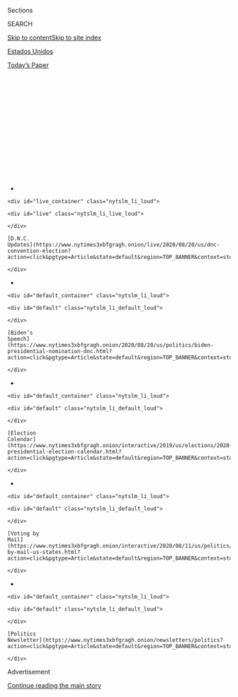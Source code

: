 <div id="app">

<div>

<div>

<div>

<div class="NYTAppHideMasthead css-1q2w90k e1suatyy0">

<div class="section css-ui9rw0 e1suatyy2">

<div class="css-eph4ug er09x8g0">

<div class="css-6n7j50">

</div>

<span class="css-1dv1kvn">Sections</span>

<div class="css-10488qs">

<span class="css-1dv1kvn">SEARCH</span>

</div>

[Skip to content](#site-content)[Skip to site index](#site-index)

</div>

<div id="masthead-section-label" class="css-1wr3we4 eaxe0e00">

[Estados
Unidos](https://www.nytimes3xbfgragh.onion/es/section/estados-unidos)

</div>

<div class="css-10698na e1huz5gh0">

</div>

</div>

<div id="masthead-bar-one" class="section hasLinks css-15hmgas e1csuq9d3">

<div class="css-uqyvli e1csuq9d0">

</div>

<div class="css-1uqjmks e1csuq9d1">

</div>

<div class="css-9e9ivx">

[](https://myaccount.nytimes3xbfgragh.onion/auth/login?response_type=cookie&client_id=vi)

</div>

<div class="css-1bvtpon e1csuq9d2">

[Today’s
Paper](https://www.nytimes3xbfgragh.onion/section/todayspaper)

</div>

</div>

</div>

</div>

<div data-aria-hidden="false">

<div id="site-content" data-role="main">

<div>

<div class="css-1aor85t" style="opacity:0.000000001;z-index:-1;visibility:hidden">

<div class="css-1hqnpie">

<div class="css-epjblv">

<span class="css-17xtcya">[Estados
Unidos](/es/section/estados-unidos)</span><span class="css-x15j1o">|</span><span class="css-fwqvlz">¿Quién
es Kamala Harris, la selección para vicepresidenta de Joe
Biden?</span>

</div>

<div class="css-k008qs">

<div class="css-1iwv8en">

<span class="css-18z7m18"></span>

<div>

</div>

</div>

<span class="css-1n6z4y">https://nyti.ms/3iEMdM9</span>

<div class="css-1705lsu">

<div class="css-4xjgmj">

<div class="css-4skfbu" data-role="toolbar" data-aria-label="Social Media Share buttons, Save button, and Comments Panel with current comment count" data-testid="share-tools">

  - 
  - 
  - 
  - 
    
    <div class="css-6n7j50">
    
    </div>

  - 

</div>

</div>

</div>

</div>

</div>

</div>

<div class="css-13pd83m">

<div id="NYT_TOP_BANNER_REGION">

<div>

<div id="styln-elections-notifications-menu" class="section css-l08pwh interactive-content interactive-size-medium">

<div class="css-17ih8de interactive-body">

<div class="nytslm_innerContainer" data-aria-live="polite">

<div class="nytslm_title">

</div>

  - 
    
    <div id="live_container" class="nytslm_li_loud">
    
    <div id="live" class="nytslm_li_live_loud">
    
    </div>
    
    [D.N.C.
    Updates](https://www.nytimes3xbfgragh.onion/live/2020/08/20/us/dnc-convention-election?action=click&pgtype=Article&state=default&region=TOP_BANNER&context=storylines_menu)
    
    </div>

  - 
    
    <div id="default_container" class="nytslm_li_loud">
    
    <div id="default" class="nytslm_li_default_loud">
    
    </div>
    
    [Biden’s
    Speech](https://www.nytimes3xbfgragh.onion/2020/08/20/us/politics/biden-presidential-nomination-dnc.html?action=click&pgtype=Article&state=default&region=TOP_BANNER&context=storylines_menu)
    
    </div>

  - 
    
    <div id="default_container" class="nytslm_li_loud">
    
    <div id="default" class="nytslm_li_default_loud">
    
    </div>
    
    [Election
    Calendar](https://www.nytimes3xbfgragh.onion/interactive/2019/us/elections/2020-presidential-election-calendar.html?action=click&pgtype=Article&state=default&region=TOP_BANNER&context=storylines_menu)
    
    </div>

  - 
    
    <div id="default_container" class="nytslm_li_loud">
    
    <div id="default" class="nytslm_li_default_loud">
    
    </div>
    
    [Voting by
    Mail](https://www.nytimes3xbfgragh.onion/interactive/2020/08/11/us/politics/vote-by-mail-us-states.html?action=click&pgtype=Article&state=default&region=TOP_BANNER&context=storylines_menu)
    
    </div>

  - 
    
    <div id="default_container" class="nytslm_li_loud">
    
    <div id="default" class="nytslm_li_default_loud">
    
    </div>
    
    [Politics
    Newsletter](https://www.nytimes3xbfgragh.onion/newsletters/politics?action=click&pgtype=Article&state=default&region=TOP_BANNER&context=storylines_menu)
    
    </div>

</div>

</div>

</div>

</div>

</div>

</div>

<div id="top-wrapper" class="css-1sy8kpn">

<div id="top-slug" class="css-l9onyx">

Advertisement

</div>

[Continue reading the main
story](#after-top)

<div class="ad top-wrapper" style="text-align:center;height:100%;display:block;min-height:250px">

<div id="top" class="place-ad" data-position="top" data-size-key="top">

</div>

</div>

<div id="after-top">

</div>

</div>

<div>

<div id="sponsor-wrapper" class="css-1hyfx7x">

<div id="sponsor-slug" class="css-19vbshk">

Supported by

</div>

[Continue reading the main
story](#after-sponsor)

<div id="sponsor" class="ad sponsor-wrapper" style="text-align:center;height:100%;display:block">

</div>

<div id="after-sponsor">

</div>

</div>

<div class="css-186x18t">

Estados
Unidos

</div>

<div class="css-1vkm6nb ehdk2mb0">

# ¿Quién es Kamala Harris, la selección para vicepresidenta de Joe Biden?

</div>

Un recorrido por los momentos clave de la carrera de la senadora de
California, la primera mujer negra y la primera persona de ascendencia
asiática en unirse a la fórmula electoral para la presidencia de uno de
los dos partidos principales de Estados Unidos.

<div class="css-79elbk" data-testid="photoviewer-wrapper">

<div class="css-z3e15g" data-testid="photoviewer-wrapper-hidden">

</div>

<div class="css-1a48zt4 ehw59r15" data-testid="photoviewer-children">

![<span class="css-16f3y1r e13ogyst0" data-aria-hidden="true">La
senadora Kamala Harris (demócrata de California) habla con reporteros
después de hacer campaña en la Universidad Estatal de Iowa en Ames,
Iowa, el 6 de octubre de
2019.</span><span class="css-cnj6d5 e1z0qqy90" itemprop="copyrightHolder"><span class="css-1ly73wi e1tej78p0">Credit...</span><span><span>Daniel
Acker para The New York
Times</span></span></span>](https://static01.graylady3jvrrxbe.onion/images/2020/08/11/us/politics/12vp-bio-ES-1/merlin_162299175_363affe4-8956-48e2-b425-5f6b4d5dd064-articleLarge.jpg?quality=75&auto=webp&disable=upscale)

</div>

</div>

<div class="css-18e8msd">

<div class="css-pdw9fk epjyd6m0">

<div class="css-1txwxcy ey68jwv0" data-aria-hidden="true">

[![Maggie
Astor](https://static01.graylady3jvrrxbe.onion/images/2018/07/18/multimedia/author-maggie-astor/author-maggie-astor-thumbLarge.png
"Maggie Astor")](https://www.nytimes3xbfgragh.onion/by/maggie-astor)[![Sydney
Ember](https://static01.graylady3jvrrxbe.onion/images/2018/06/12/multimedia/author-sydney-ember/author-sydney-ember-thumbLarge.png
"Sydney Ember")](https://www.nytimes3xbfgragh.onion/by/sydney-ember)

</div>

<div class="css-1baulvz">

Por [<span class="css-1baulvz" itemprop="name">Maggie
Astor</span>](https://www.nytimes3xbfgragh.onion/by/maggie-astor) y
[<span class="css-1baulvz last-byline" itemprop="name">Sydney
Ember</span>](https://www.nytimes3xbfgragh.onion/by/sydney-ember)

</div>

</div>

  - 
    
    <div class="css-ld3wwf e16638kd2">
    
    12 de agosto de
    2020
    
    </div>

  - 
    
    <div class="css-4xjgmj">
    
    <div class="css-d8bdto" data-role="toolbar" data-aria-label="Social Media Share buttons, Save button, and Comments Panel with current comment count" data-testid="share-tools">
    
      - 
      - 
      - 
      - 
        
        <div class="css-6n7j50">
        
        </div>
    
      - 
    
    </div>
    
    </div>

</div>

<div class="css-mdjrty">

[Read in
English](https://www.nytimes3xbfgragh.onion/2020/08/11/us/politics/kamala-bio.html "Read in English")

</div>

</div>

<div class="section meteredContent css-1r7ky0e" name="articleBody" itemprop="articleBody">

<div class="css-1fanzo5 StoryBodyCompanionColumn">

<div class="css-53u6y8">

[Regístrate para recibir nuestro
boletín](https://www.nytimes3xbfgragh.onion/newsletters/el-times) con
lo mejor de The New York Times.

-----

La senadora Kamala Harris de California, a quien [Joe
Biden](https://www.nytimes3xbfgragh.onion/es/interactive/2020/espanol/estados-unidos/joe-biden-elecciones.html)
eligió el martes como su compañera de fórmula, será la primera mujer
negra y la primera persona de ascendencia india en ser nominada para un
cargo nacional en uno de los dos partidos principales de Estados Unidos.
Harris, una pragmática moderada y exrival de Biden en la carrera
presidencial, fue una fiscala que rompió barreras antes de ser elegida
para el Senado en 2016.

Harris, de 55 años, nació en Oakland, California. Fue fiscala general de
California y fiscala de distrito en San Francisco.

</div>

</div>

<div>

</div>

<div class="css-1fanzo5 StoryBodyCompanionColumn">

<div class="css-53u6y8">

Cuando anunció [su propia candidatura a la
presidencia](https://www.nytimes3xbfgragh.onion/2019/01/21/us/politics/kamala-harris-2020-president.html)
—en el cumpleaños de Martin Luther King de 2019—, se presentó como una
candidata que hacía historia, y le rindió homenaje a Shirley Chisholm,
la congresista de Nueva York que se convirtió [en la primera mujer en
buscar la nominación para presidente del Partido
Demócrata](https://www.nytimes3xbfgragh.onion/2005/01/03/obituaries/shirley-chisholm-unbossedpioneer-in-congress-is-dead-at-80.html).

</div>

</div>

<div class="css-1fanzo5 StoryBodyCompanionColumn">

<div class="css-53u6y8">

## Antecedentes en la fiscalía

El historial de Harris en la fiscalía —fue la fiscala de distrito en San
Francisco de 2004 a 2011 y la fiscala general de California de 2011 a
2017— fue un tema importante de su campaña presidencial y es casi seguro
que será discutido en las elecciones generales, en especial debido a la
indignación nacional [por el abuso
policiaco](https://www.nytimes3xbfgragh.onion/es/2020/06/13/espanol/mundo/protestas-violencia-policial.html)
y el racismo sistémico que se ha desatado desde el asesinato de [George
Floyd](https://www.nytimes3xbfgragh.onion/es/2020/06/09/espanol/mundo/George-Floyd-quien-es.html).

Harris se ha descrito como una “fiscala progresista” y ha argumentado
que es posible tener mano dura contra el crimen y, al mismo tiempo,
confrontar las profundas desigualdades del sistema de justicia penal.
Harris[ha
mencionado](https://www.nytimes3xbfgragh.onion/2020/06/10/us/politics/kamala-harris-racism-police.html)que
se volvió fiscala porque creía que la mejor manera de cambiar el sistema
era desde adentro. Ese mensaje se volvió parte clave de su campaña como
candidata presidencial: los votantes podían confiar en ella para
reformar el sistema judicial porque lo conocía “[desde
adentro](https://www.nytimes3xbfgragh.onion/2019/09/09/us/politics/kamala-harris-criminal-justice.html)”.

Sin embargo, hay aspectos [de su
historial](https://www.nytimes3xbfgragh.onion/2019/02/11/us/kamala-harris-progressive-prosecutor.html)
que han despertado críticas, en especial de la izquierda.

Como fiscala general, [casi nunca
procesó](https://www.nytimes3xbfgragh.onion/2020/08/09/us/politics/kamala-harris-policing.html)
a oficiales de la policía que hubieran asesinado a civiles, aunque para
cuando dejó ese cargo había abierto algunas investigaciones sobre los
departamentos de la policía. También recibió críticas por haberse negado
a permitir pruebas avanzadas de ADN que pudieron exonerar a Kevin
Cooper, [un hombre negro sentenciado a
muerte](https://www.nytimes3xbfgragh.onion/interactive/2018/05/17/opinion/sunday/kevin-cooper-california-death-row.html),
y por haber defendido algunas condenas en contra de acusaciones de
conducta inapropiada de la
fiscalía.

<div id="NYT_MAIN_CONTENT_1_REGION" class="css-9tf9ac">

<div>

<div id="styln-nfldraft-updates-block" class="section interactive-content interactive-size-medium css-1ftcdic">

<div class="css-17ih8de interactive-body">

<div id="styln-briefing-block">

<div class="briefing-block-header-section">

# [Latest Updates: 2020 Election](https://www.nytimes3xbfgragh.onion/live/2020/08/19/us/dnc-convention-election?action=click&pgtype=Article&state=default&region=MAIN_CONTENT_1&context=storylines_live_updates)

</div>

<div class="briefing-block-lb-items">

<div class="briefing-block-update-time">

[7h
ago](https://www.nytimes3xbfgragh.onion/live/2020/08/19/us/dnc-convention-election?action=click&pgtype=Article&state=default&region=MAIN_CONTENT_1&context=storylines_live_updates#night-3-featured-more-policy-a-focus-on-women-and-a-full-throated-rejection-of-trump-by-his-predecessor)

</div>

<div>

[Night 3 featured more policy, a focus on women and a full-throated
rejection of Trump by his
predecessor.](https://www.nytimes3xbfgragh.onion/live/2020/08/19/us/dnc-convention-election?action=click&pgtype=Article&state=default&region=MAIN_CONTENT_1&context=storylines_live_updates#night-3-featured-more-policy-a-focus-on-women-and-a-full-throated-rejection-of-trump-by-his-predecessor)

</div>

<div class="briefing-block-update-time">

[9h
ago](https://www.nytimes3xbfgragh.onion/live/2020/08/19/us/dnc-convention-election?action=click&pgtype=Article&state=default&region=MAIN_CONTENT_1&context=storylines_live_updates#trump-live-tweeted-obamas-speech-tonight-hell-appear-on-fox-news-right-before-bidens-tomorrow)

</div>

<div>

[Trump live-tweeted Obama’s speech tonight. He’ll appear on Fox News
right before Biden’s
tomorrow.](https://www.nytimes3xbfgragh.onion/live/2020/08/19/us/dnc-convention-election?action=click&pgtype=Article&state=default&region=MAIN_CONTENT_1&context=storylines_live_updates#trump-live-tweeted-obamas-speech-tonight-hell-appear-on-fox-news-right-before-bidens-tomorrow)

</div>

<div class="briefing-block-update-time">

[9h
ago](https://www.nytimes3xbfgragh.onion/live/2020/08/19/us/dnc-convention-election?action=click&pgtype=Article&state=default&region=MAIN_CONTENT_1&context=storylines_live_updates#advocates-for-domestic-violence-survivors-praised-biden-in-a-video)

</div>

<div>

[Advocates for domestic violence survivors praised Biden in a
video.](https://www.nytimes3xbfgragh.onion/live/2020/08/19/us/dnc-convention-election?action=click&pgtype=Article&state=default&region=MAIN_CONTENT_1&context=storylines_live_updates#advocates-for-domestic-violence-survivors-praised-biden-in-a-video)

</div>

</div>

<div class="briefing-block-footer">

<div class="briefing-block-footer-meta">

[See more
updates](https://www.nytimes3xbfgragh.onion/live/2020/08/19/us/dnc-convention-election?action=click&pgtype=Article&state=default&region=MAIN_CONTENT_1&context=storylines_live_updates)

</div>

</div>

</div>

</div>

</div>

</div>

</div>

Harris, una opositora de la pena de muerte, se negó a buscarla cuando un
policía fue asesinado en San Francisco en 2004, un episodio que generó
protestas en ese momento, pero que ella ha mencionado como ejemplo de su
compromiso con un sistema judicial más justo. Sin embargo, diez años más
tarde, cuando un juez declaró inconstitucional la pena de muerte en
California, Harris apeló la decisión, bajo el argumento de que estaba
obligada a hacerlo en su papel de fiscala general del estado.

El plan de justicia penal [que
divulgó](https://www.nytimes3xbfgragh.onion/2019/09/09/us/politics/kamala-harris-criminal-justice.html)
durante su campaña presidencial contenía varias políticas progresistas a
las que se había opuesto en otros momentos de su carrera.

</div>

</div>

<div class="css-1fanzo5 StoryBodyCompanionColumn">

<div class="css-53u6y8">

## Carrera en el Senado

Tras ser elegida al Senado en 2016, Harris se convirtió en la primera
mujer negra en estar en la cámara en más de una década. En su periodo
relativamente breve como senadora júnior de California, se volvió famosa
por sus interrogatorios intensos a funcionarios y nominados del gobierno
del presidente Donald Trump, entre ellos Brett Kavanaugh, durante la
audiencia de confirmación para la Corte Suprema, y el ex fiscal general
Jeff Sessions, durante una [audiencia del Comité de Inteligencia del
Senado](https://www.nytimes3xbfgragh.onion/2017/06/13/us/politics/kamala-harris-interrupted-jeff-sessions.html).

En años recientes, buscó aliarse más con la fracción de izquierda del
Partido Demócrata. En un inicio respaldó el proyecto de ley “Medicare
para todos” del senador Bernie Sanders, antes de cambiar su postura
durante la campaña presidencial. También ha respaldado propuestas para
[aumentar el salario mínimo a nivel
federal](https://www.harris.senate.gov/news/press-releases/senator-harris-joins-colleagues-in-support-of-15-minimum-wage-bill)a
15 dólares por hora y para corregir [el sistema de
fianzas](https://www.nytimes3xbfgragh.onion/2017/07/20/opinion/kamala-harris-and-rand-paul-lets-reform-bail.html)
del país.

Harris ha defendido con vehemencia la legislación de justicia racial en
respuesta [al asesinato de
Floyd](https://www.nytimes3xbfgragh.onion/2017/07/20/opinion/kamala-harris-and-rand-paul-lets-reform-bail.html)
y ha respaldado propuestas para que se reforme la vigilancia y el
linchamiento sea un crimen federal.

Harris presta servicio en varios comités de alto perfil en el Senado,
entre ellos el Comité de Inteligencia y el Comité Judicial.

</div>

</div>

![<span class="css-16f3y1r e13ogyst0">Kamala Harris is the first Black
woman and the first person of Indian descent to be nominated for
national office by a major
party.</span><span class="css-cch8ym"><span class="css-1dv1kvn">Credit</span><span class="css-cnj6d5 e1z0qqy90" itemprop="copyrightHolder"><span class="css-1ly73wi e1tej78p0">Credit...</span><span>Erin
Schaff/The New York
Times</span></span></span>](https://static01.graylady3jvrrxbe.onion/images/2020/08/12/us/politics/xxvid-vp-pick-sub/xxvid-vp-pick-sub-videoSixteenByNine3000.jpg)

<div class="css-1fanzo5 StoryBodyCompanionColumn">

<div class="css-53u6y8">

## Campaña presidencial

El año pasado, Harris [se retiró de la carrera
presidencial](https://www.nytimes3xbfgragh.onion/2019/12/03/us/politics/kamala-harris-campaign-drops-out.html)
después de quedarse sin fondos. Su candidatura se disparó en las
encuestas después de un sólido primer debate, pero luego cayó y nunca
volvió a ganar fuerza.

No obstante, en enero de 2019, cuando entró a la carrera, se le
consideró una de las favoritas, y tuvo un impacto al principio de la
trayectoria de la campaña.

</div>

</div>

<div class="css-1fanzo5 StoryBodyCompanionColumn">

<div class="css-53u6y8">

Parte de su influencia fue ideológica: por ejemplo, [fue la primera
candidata](https://www.nytimes3xbfgragh.onion/2019/05/28/us/politics/kamala-harris-abortion.html)
en sugerir que se exigiera una preautorización a nivel federal para las
restricciones estatales al aborto, una postura que luego apoyaron [la
mayoría de los
candidatos](https://www.nytimes3xbfgragh.onion/2019/11/25/us/politics/abortion-laws-2020-democrats.html)
demócratas.

En junio del año pasado, [protagonizó un momento
electrizante](https://www.nytimes3xbfgragh.onion/2019/06/27/us/politics/kamala-harris-joe-biden-busing.html)
en el primer debate, cuando desafió enérgicamente a Biden por sus
antecedentes en el tema racial. Ese intercambio también comenzó de forma
notable. Los moderadores no le habían dado la palabra, pero Harris se
reivindicó al decir: “Como la única persona negra en este escenario, me
gustaría tratar el tema de la raza”.

Dicha interacción fue un ejemplo de una de las virtudes que la campaña
de Harris se esforzó por aprovechar a su favor, del mismo modo que
intentaron destacar su estilo intenso de interrogatorio durante las
audiencias del Senado. Su equipo argumentaba que podía dominar cualquier
escenario de debate, incluido uno en el que se enfrentara al presidente
Trump y que no se sentiría intimidada por el estilo intimidatorio que
Trump utiliza en la política.

Sin embargo, parecía no contar con una base ideológica política y [en
ocasiones
batalló](https://www.nytimes3xbfgragh.onion/2019/07/27/us/politics/kamala-harris-2020-election.html)
para presentar una plataforma coherente, sobre todo en temas de salud.
En un ejemplo muy difundido,
[titubeó](https://www.nytimes3xbfgragh.onion/2019/06/28/upshot/kamala-harris-medicare-for-all-debate.html)
sobre si “Medicare para todos” significaría eliminar los seguros
privados.

## Relación con Biden

A muchos observadores políticos les pudo parecer que la relación entre
Harris y Biden era tensa. Después de todo, en el primer debate, Harris
desató tal vez el ataque más enérgico —y memorable— en contra de un
rival en toda la campaña primaria. Sucedió cuando Harris desafió a Biden
por haberse opuesto con anterioridad a que se usara el transporte
escolar como un medio de integración de las escuelas públicas.

Harris dijo que fue
“[hiriente](https://www.nytimes3xbfgragh.onion/2019/06/19/us/politics/biden-segregationists.html)”
escuchar a Biden hablar de forma positiva acerca de su [trabajo con
senadores
segregacionistas](https://www.nytimes3xbfgragh.onion/2019/06/19/us/politics/biden-segregationists.html),
porque “hubo una niñita de California que fue parte de la segunda
generación de escuelas públicas integradas y que se iba en autobús a la
escuela todos los días: esa niñita era yo”.

Entre algunos de los asesores de Biden, su ataque en el escenario del
debate generó un resentimiento permanente, incluso hasta hace unas
semanas. En una recaudación de fondos de marzo, Jill Biden, la ex
segunda dama, dijo que los comentarios de Harris en el escenario del
debate fueron un “golpe en el estómago”.

</div>

</div>

<div class="css-1fanzo5 StoryBodyCompanionColumn">

<div class="css-53u6y8">

Sin embargo, tal vez para evitar cualquier duda sobre su compatibilidad,
el martes, la campaña de Biden de inmediato divulgó un documento sobre
Harris que incluía una sección sobre la “sociedad” entre ambos
políticos, al hacer notar que ella había servido como fiscala general
de California cuando un hijo de Biden, Beau, fue fiscal general de
Delaware.

“Los dos se hicieron amigos mientras luchaban para enfrentarse a la
industria bancaria”, decía un punto. “Gracias a su amistad con Beau,
conoció a Joe Biden”.

**\[Escucha en inglés el episodio de The Daily sobre la histórica
decisión\]**

</div>

</div>

<div class="audioFigureHeading">

<div class="css-1et479a">

![](https://static01.graylady3jvrrxbe.onion/images/2017/01/29/podcasts/the-daily-album-art/the-daily-album-art-articleInline-v2.jpg?quality=75&auto=webp&disable=upscale)

</div>

### Listen to ‘The Daily’: A Historic VP Decision

<span class="css-59o34k">Joe Biden’s vice-presidential search has ended:
Kamala Harris will be his running mate. How did he settle on the
California senator?</span>

</div>

<div class="css-qe9gm7">

<div>

<div class="css-1g7y0i5 e1drnplw0">

<div class="css-1ceswkc e1drnplw1">

</div>

<div class="css-f2fzwx e1drnplw2">

<div data-aria-labelledby="modal-title" data-role="region">

<div id="modal-title" class="css-mln36k">

transcript

</div>

<div class="css-pbq7ev">

</div>

<span>Back to The
Daily</span>

<div class="css-f6lhej">

<div class="css-1ialerq">

<div class="css-1701swk">

bars

</div>

<div>

<div class="css-1t7yl1y">

0:00/30:11

</div>

<div class="css-og85jy">

\-30:11

</div>

</div>

</div>

</div>

<div class="css-15fbio0">

<div class="css-1p4nyns">

transcript

## Listen to ‘The Daily’: A Historic VP Decision

### Hosted by Michael Barbaro, produced by Rachel Quester, Jessica Cheung, and Robert Jimison, and edited by Lisa Tobin and M.J. Davis Lin

#### Joe Biden’s vice-presidential search has ended: Kamala Harris will be his running mate. How did he settle on the California senator?

</div>

  - michael barbaro  
    From The New York Times, I’m Michael Barbaro. This is “The Daily.”
    
    Today: Joe Biden picks Senator Kamala Harris of California as his
    running mate, making her the first Black woman and the first
    Asian-American woman to run for vice president on a major party
    ticket. Alex Burns on the historic decision.
    
    It’s Wednesday, August 12.
    
    Alex, did you get the text message from the Biden campaign?

  - alex burns  
    You know, I had the text messages forwarded to me by several other
    people before I got it myself. But I suppose I was notified by text
    message, just not directly from the Biden campaign.

  - michael barbaro  
    Just not the Biden text message? I actually am pretty disappointed.
    Because I signed up for the text message from the Biden campaign,
    and I didn’t get a text message. So I suppose this answers the
    inevitable question, how do you make an enormous announcement during
    a pandemic? Which is you do it via text message. You just don’t send
    it to Alex Burns or Michael Barbaro.

  - alex burns  
    \[LAUGHS\]

  - michael barbaro  
    OK. So onto the decision itself. It is 7:00 p.m. on Tuesday evening.
    Joe Biden announced his choice about three hours ago, that it was
    going to be Kamala Harris. And Alex, the last time that we spoke
    with you, we talked about three overlapping realities that you said
    were influencing Biden’s choice of a running mate — the nationwide
    protests over race and policing, the pandemic and the economic
    collapse. And then there was Biden’s age, the fact that he would be
    the oldest president to assume the office. So how does Biden get
    from those realities to Kamala Harris?

  - alex burns  
    So I think in some ways they are three distinct forces. And in some
    ways, they really are different strands of the same big current.
    Which is that Biden was looking from the start for a running mate
    who he saw and who he believed the country would see as a really
    serious person for really serious times. Now that could mean a whole
    bunch of different things. But one of the reasons why I think you
    end up seeing Kamala Harris emerge as the vice president is that she
    straddles all the different forces of this moment in a way that
    nobody else on the short list did or, at least demonstrated that
    they did.
    
    She was a senator who marched in racial justice protests this spring
    and who led a charge in the Senate to make lynching a federal crime.
    She is a familiar face to Democratic voters, not only from her
    presidential campaign, but from her interrogations of Trump
    officials in the Judiciary Committee at a time when Democrats are
    really struggling to hold the administration to account over its
    handling of the coronavirus pandemic. And she’s somebody of, clearly
    in Joe Biden’s eyes, sufficient and diverse enough political
    experience and stature that she will look to voters like somebody
    who is ready to be president.

  - michael barbaro  
    Mhm. Well let’s drill into these three realities, each individually,
    just a little bit further. And I want to start with the nationwide
    protests, the questions around race. How did that influence the
    choice? You mentioned Kamala Harris marching in some of these
    protests and the work she has done in the Senate.

  - alex burns  
    Right. You had, at the outset of the season of protest, a number of
    figures on Biden’s vice presidential list really speak up about
    matters of racial justice and policing. You had Val Demings, the
    congresswoman from Florida, a former police chief, become an
    outspoken champion of police reform. But you also saw people come
    under the microscope in less flattering ways, including Val Demings.
    That there was a sense from the start among Democrats that anybody
    on the short list who has touched the criminal justice system in
    their career is going to really need to have their record picked
    over. And that happened with Val Demings. She was the police chief
    in Orlando. And there are some questions about how appropriately she
    handled matters of police misconduct on her watch.

  - michael barbaro  
    Well, what about Harris’s history as attorney general in California?
    Because that was a significant focus during her own primary run for
    president. And my sense is that a lot of progressive voters, a lot
    of Black voters — especially in California — are skeptical of her
    record and question whether or not she’s the right figure in this
    moment. I recall that she once described herself as the state’s top
    cop.

  - alex burns  
    I think that’s one of the questions that we are going to see play
    out in this campaign going forward — is whether she can address the
    criticism of her record as a prosecutor more convincingly in a
    general election than she did during the primary. And the question
    is, has she done enough in the last few months, in the wake of
    George Floyd, in the midst of these demonstrations, to show that she
    is serious about criminal justice reform as a matter of governing
    now, that people who looked askance at her record during the
    Democratic primaries say, you know what? This is good enough or even
    better than good enough.

  - michael barbaro  
    And in thinking about race and this moment, how should we be
    thinking about fact that Harris is herself a Black woman?

  - alex burns  
    Well that’s of course of enormous importance in this moment. That I
    think starting in the late spring, the sense among people close to
    Biden was that it would be tough in this moment to really meet the
    political mood of the country if the Democrats put forward an all
    white ticket. That Joe Biden, as a 77-year-old white guy, needed a
    running mate who could speak to the country’s multiracial future in
    a way that he with his identity could not.
    
    And so, between her identity as a Black woman and as an
    Indian-American woman, Senator Harris, I think, clearly has an
    opportunity to speak to the country in a different way than a white
    running mate with her criminal justice record might have had. That
    there are people who may be willing to accept her embrace, her
    evolution on certain matters of police misconduct, police reform,
    criminal justice, because she can speak to those issues from the
    perspective of her own identity in a way that a white candidate
    could not.

  - michael barbaro  
    OK. So next in these overlapping realities that guided Biden’s
    choice, we have the pandemic, both as a public health crisis and an
    economic crisis. So how did that further narrow the field, influence
    the choice?

  - alex burns  
    So this is a trickier one. Because the candidates for vice president
    who were most directly in contact with the pandemic, most directly
    involved in responding to the pandemic, were governors and mayors.
    But the pandemic has made it really hard for a lot of people to
    imagine choosing a running mate who would be campaigning for vice
    president at the same time as they were managing a crisis on the
    ground, where it would just be awfully difficult to imagine the
    governor of a state being out at a political fundraiser every day,
    or doing political morning shows when their state is experiencing a
    second wave of the virus in October.

  - michael barbaro  
    So are you saying that Kamala Harris’s lack of responsibility in
    this pandemic was actually kind of an asset.

  - alex burns  
    Well, I think for all the senators the lack of day-to-day management
    responsibility in the coronavirus pandemic — yes, absolutely an
    asset to them in being considered as a political candidate for the
    fall.

  - michael barbaro  
    And finally, Biden’s age and his energy are kind of this third
    overlapping reality that you said would shape the decision. So how
    did that shape it?

  - alex burns  
    It shapes it in a couple ways. Some of them are about governing, and
    some of them are about the political future of the Democratic party.
    When you talk to voters, when you see polls about how people see
    Biden, how people think about his vice presidential choice, there is
    clearly a sense that he is choosing a back up president in a way
    that you might not have if Biden were 57. And you put that together
    with the gravity of the crisis that this country is in, and the bar
    for what a vice president needs to bring to the table on the first
    day gets a lot higher. Kamala Harris ran for president. People know
    her as a former presidential candidate. She’s not a new face to most
    of the country. And that feeds into the dimension to this that’s
    about the political future of the Democratic party as well.

  - michael barbaro  
    Well, so you’re starting to get at this. But how strongly do you
    think the age question, the succession question, influenced who
    Biden felt he could select in terms of their politics? Not just in
    terms of the future of the party, but the future of his ticket,
    whether he can win in the fall. And I’m thinking about a voter who
    might be comfortable with the idea of a Vice President Warren, for
    example, right? But if they are thinking to themselves, but if
    something happens to Biden or if he doesn’t seek re-election, am I
    comfortable with a President Warren? And therefore, he needed to
    choose a candidate whose politics aligned with his, resembled his,
    so that voters didn’t feel like a more progressive figure was kind
    of being snuck into office through the back door of Joe Biden.

  - alex burns  
    Well, that is exactly the message that the Trump campaign is trying
    to push about Joe Biden. That he is a Trojan horse for the left. So
    we know that Joe Biden feels an affinity and a respect for Elizabeth
    Warren. And they’ve gotten closer over the last few months. It
    clearly would have been a significant political risk for him to
    choose a running mate who is seen by a lot of the moderate white
    folks who are currently supporting him as an alternative to
    President Trump — might make them feel, like, maybe the president
    has a point.
    
    But in Kamala Harris, I think they feel they have somebody who
    cannot easily be caricatured as some flag burning radical who wants
    to burn down police stations. Right? That’s not the truth of her
    political biography. And it leaves the Trump campaign with a
    somewhat difficult task in trying to caricature the Biden ticket and
    a potential Biden administration as some kind of stealth project of
    the extreme left in this country.

  - michael barbaro  
    So with everything that you have laid out here, did all this leave
    Biden with many choices? Did you expect it to be Harris?

  - alex burns  
    So I’ll say two things to that. The first is, and I’m glad you asked
    this. Because part of how we’ve been talking about this, I hope it
    doesn’t sound to people like this was merely a process of
    elimination with Kamala Harris as the last person standing. She was
    one of the strongest candidates at the start, and in the middle, and
    obviously at the end. And there was never really any doubt that she
    would be one of the finalists.
    
    And the second part of this is that one thing we heard consistently
    was that he was making the selection from a position of political
    strength. That he is substantially ahead of President Trump in the
    polls right now. And if he had felt like, you know, the governing
    partner I want is somebody who I will have to defend from attacks
    that she is too liberal, like Elizabeth Warren, or that she’s
    inexperienced, like Keisha Lance Bottoms, he definitely could have
    done that. And he didn’t. He chose Kamala Harris.

  - michael barbaro  
    So now that we have Harris as the running mate, let’s talk about
    what she brings and what kind of voters she is meant to appeal to.
    Who might go to the polls, or I guess the mailbox in this case,
    because of this choice of Kamala Harris? In the mind of Joe Biden
    and his advisers, I mean, how does this help him win in the fall?

  - alex burns  
    I think that they hope she will keep the broad appeal that Joe Biden
    currently has, while exciting groups that are currently voting for
    him but maybe without an enormous amount of enthusiasm. Think about
    young people. Think about educated left of left of center voters who
    may have supported Elizabeth Warren in the Democratic primary and
    see Joe Biden as just a figure from the past. They’re not looking at
    Kamala Harris as somebody who is going to go out there and electrify
    the left the way somebody closer to Bernie Sanders or Elizabeth
    Warren might. They’re looking at her as somebody who will excite
    Democrats and liberals and young people, because she does represent
    a breakthrough for the country, because she can speak about the
    themes of the Biden campaign with a perspective and a biography that
    Joe Biden himself lacks.
    
    And so the hope among Democrats and the hope of the Biden campaign
    is that Kamala Harris can do all of that without becoming a divisive
    or scary figure to voters in the center and to the right of center
    who are currently supporting Joe Biden but maybe haven’t voted for a
    Democrat in a while or ever.

  - michael barbaro  
    So what Harris does theoretically, in the eyes of the Biden
    campaign, is she firms up Biden supporters who may be skeptical. She
    helps bring in some people who might be on the fence. And she does
    that without alienating his existing base of supporters and without
    inflaming a whole bunch of other Americans, including Trump
    supporters.

  - alex burns  
    Again, that’s the hope. Whether it turns out that way I think is a
    really open question. And there are Democrats, including pretty
    senior Democrats who are pretty close to the Biden campaign, who
    will acknowledge at least in private that they really don’t know how
    a lot of those voters in the middle will react to the idea of a
    Black woman being a 78-year-old heartbeat away from the presidency.
    
    So it’s not that there’s no risk involved here. There is just a bet
    that there are more people in the country by a lot who will be
    excited by somebody who looks and sounds like Kamala Harris than
    people who will be turned off, or at least people who will be turned
    off who were open to Joe Biden to begin with. But, again, I think
    there is a high degree of confidence that the country is broadly
    ready for a ticket that looks like this. There is just some
    uncertainty about exactly who is ready for it.

  - \[music\]

  - michael barbaro  
    We’ll be right back Alex, we’ve been talking a lot about Biden, how
    he’s thinking about this decision of a running mate. We haven’t
    talked much about how Kamala Harris is thinking about it. And I am
    mindful that she delivered the single most searing and memorable
    attack on Joe Biden —

  - archived recording (kamala harris)  
    Vice President Biden —

michael barbaro

— during the Democratic primary.

  - archived recording (kamala harris)  
    I do not believe you are a racist. But I also believe, and it is
    personal — and I was actually very — it was hurtful to hear you talk
    about the reputations of two United States senators who built their
    reputations and career on the segregation of race in this country.
    And it was not only that, but you also worked with them to oppose
    busing.

michael barbaro

Basically saying that he was sympathetic to segregation and
segregationists.

  - archived recording (kamala harris)  
    Do you agree today that you were wrong to oppose busing in America
    then? Do you agree?

  - archived recording (joe biden)  
    I did not oppose busing in America. What I opposed is busing ordered
    by the Department of Education.

michael barbaro

Words that you really can’t ever take back when you have said them on
live television. So how does Harris square that — that point of view,
that statement — with this decision to be Biden’s running mate?

alex burns

In a couple ways. You know, even at the most pitched moments of conflict
between Joe Biden and Kamala Harris in the Democratic primary, I didn’t
talk to anybody in either of their camps who suggested that they just
cannot stand each other, that they fundamentally see each other as bad
people who were in politics for the wrong reasons. I think it’s pretty
clear at this point that she did not think that his views on race were
utterly disqualifying. And one of the things that I am personally going
to be watching for with great interest is: What is the public chemistry
and personal rapport between Joe Biden and Kamala Harris? How do they
talk about this stuff when they get asked about it?

michael barbaro

Right.

alex burns

I think it’s hard to imagine that Joe Biden would have chosen her if he
didn’t feel he had sufficient confidence based on their private
conversations that the past is the past. But let’s hear him say that for
himself, if that is indeed how he feels.

michael barbaro

Alex, do you think in any way the Biden campaign liked the idea of
picking someone who had so publicly attacked him? Did they see any value
in that?

alex burns

I’ll tell you what they did like, is they liked the idea of picking
somebody who can deliver that kind of attack. Not against Joe Biden, but
against Donald Trump, against Mike Pence in a vice presidential debate.
You know, just a recognition that that person has real moves and real
skills.

michael barbaro

Right.

alex burns

And that even people who didn’t like what she did to Joe Biden recognize
that there was a kind of political dexterity and panache that Joe Biden
himself has really not exhibited in this race.

michael barbaro

Well, to that point, are we expecting Kamala Harris to be used to attack
the president over the next three months or so? I mean, I vividly
remember people during the Democratic debates, the pundit class, talking
about the prospect of seeing Harris apply the same kind of sharp
prosecutorial flair that she had used against Biden on Donald Trump.

alex burns

I think there’s a universal expectation among Democrats that Kamala
Harris will be a obviously major carrier of a message of criticism and
denunciation against the Trump administration. And that in her role in
the Senate, she will continue to really hold the administration’s feet
to the fire in different ways. There is — not to get too far ahead of
the game here — but if we did have a Supreme Court confirmation battle
in the middle of all of this, she is a member of the Judiciary
Committee. That has been a major source of her stature and popularity
within the Democratic party, because of how she handled moments like the
Brett Kavanaugh confirmations.

  - archived recording (kamala harris)  
    So I’m going to ask you one last time, are you willing to ask the
    White House to authorize the F.B.I. to investigate the claims that
    have been made against you?

  - archived recording (brett kavanaugh)  
    Well, I’ll do whatever the committee wants, of course.

  - archived recording (kamala harris)  
    And I’ve heard you say that.

  - archived recording (brett kavanaugh)  
    The witness statements —

  - archived recording (kamala harris)  
    I’ve not heard you ask — I’ve not heard you answer a very specific
    question that’s been asked.

alex burns

So I think there’s a high degree of optimism and sky high expectations
for the role that Harris will play in, as she would put it, prosecuting
the case against Donald Trump.

  - archived recording (kamala harris)  
    So are you willing to ask the White House to do it? And say yes or
    no, and then we can move on.

  - archived recording (brett kavanaugh)  
    I’ve had six background investigations over 26 years.

  - archived recording (kamala harris)  
    Sir, as it relates to the recent allegations, are you willing to
    have them do it.

  - archived recording (brett kavanaugh)  
    The witness testimony is before you. No witness who was there
    supports that I was there.

  - archived recording (kamala harris)  
    OK. I’m going to take that as a no. And we can move on. You have
    said —

michael barbaro

Well, with that in mind, I mean, what are we expecting the Trump
campaign to say about Kamala Harris, about this choice? What are they
saying about her so far?

alex burns

It’s been pretty scattershot so far.

  - archived recording (ad for donald trump)  
    Voters rejected Harris. They smartly spotted a phony.

alex burns

You have had the Trump campaign immediately putting out videos,
statements attacking her as yet another Trojan horse for the radical
left.

  - archived recording (ad for donald trump)  
    Kamala Harris ran for president by rushing to the radical left,
    embracing Bernie’s plan for socialized medicine, calling for
    trillions in new taxes, attacking —

alex burns

That she adopted these more left-wing ideas during the primary and that,
in her heart, that is truly her agenda, just like they claim it is for
Joe Biden. The president himself we saw at the White House earlier today
come out and call Kamala Harris a “nasty” for how she handled the
Kavanaugh hearing.

  - archived recording (donald trump)  
    I was a little surprised. She was extraordinarily nasty to Judge
    Kavanaugh then, now Justice Kavanaugh. She was nasty to a level that
    was just a horrible thing the way she was. The way she —

alex burns

Again, there was the sort of she, like Joe, is just going to be another
radical lefty.

  - archived recording  
    She’s also known, from what I understand, as being just about the
    most liberal person in the U.S. Senate. And I would have thought
    that Biden would have tried to stay away from that a little bit.
    Because —

alex burns

I don’t know how convincing that is going to be as an attack on Senator
Harris. And a lot of the stuff that’s been said about her by the Trump
folks so far, with the exception of what the president said on the
Kavanaugh hearings, you could really imagine them saying about basically
anybody Biden chose as a running mate. So there’s kind of a boilerplate
quality to it. And I think you still do kind of have the sense that they
are trying to run against the Democratic ticket as though the Democrats
nominated Bernie Sanders, when obviously they nominated somebody much
more moderate than that.

michael barbaro

You know, Alex, it’s actually been a pretty long time since we’ve had
big political news. You know, politics is not the dominant story of
America right now.

alex burns

Michael, that hurts my feelings.

michael barbaro

I know that. I know that. And look, you’re just as essential as you’ve
ever been. But that being said, what are you thinking about with this
decision, knowing everything else that’s going on?

alex burns

What do you mean? Just, like, what’s on my mind personally?

michael barbaro

Not like, what are you making for dinner? But like, you know.

\[laughter\]

alex burns

You know, we have been talking about these intertwined realities of the
campaign that all fed into this decision by Biden. What ties together
everything Joe Biden has done in this race so far — I think including
his choice of the vice president — is his real conviction that you can
bring the country together again, that you can run as a unity candidate
in a country this divided and in so much painful turmoil. It worked out
for him in the Democratic primary. It seems to be working out for him so
far in the general election. But just because it seems to be working out
for him politically so far with Donald Trump as your opponent doesn’t
necessarily mean that that is an achievable thing for any president to
do in this country at this time.

\[music\]

This is, in some ways, less of a question for the next few months of
this election than for the next four years if Joe Biden and Kamala
Harris are elected. Is how justified is Joe Biden’s faith that you can
put things together again? And how much is he setting himself and his
party up for disappointment and turmoil if it turns out that a coalition
that you put together to beat Donald Trump in November isn’t necessarily
held together by a whole lot besides this urgent desire to beat an
unpopular president?

michael barbaro

Alex, thank you very much.

alex burns

Thanks, Michael.

michael barbaro

Biden and Harris are scheduled to appear together for the first time as
a ticket later today at a hotel in Delaware, the same hotel where Biden
first announced his campaign for U.S. Senate in 1972. We’ll be right
back.

Here’s what else you need to know today.

  - archived recording  
    \[CROWDS YELLING AND SIRENS BLARING\]

michael barbaro

Protests in Belarus are entering their fourth consecutive day over
suspicious election results that gave the country’s authoritarian
president his latest landslide victory.

The election is widely viewed as rigged by President Alexandra
Lukashenko, who is known as Europe’s last dictator, fueling the biggest
anti-government demonstrations since Belarus left the Soviet Union in
1991 and a massive government crackdown in response. And —

  - archived recording (kevin warren)  
    When you look at this decision, we just believe collectively there’s
    too much uncertainty at this point in time in our country to really
    — to encourage our student athletes to participate in fall sports.
    And we just, I take this responsibility seriously.

michael barbaro

On Tuesday, two of college football’s wealthiest and most powerful
conferences, the Big Ten and the Pac-12, announced that they will not
play this fall because of the pandemic. The decision is one of the most
significant in the history of college athletics, a multibillion dollar
industry that heavily supports college budgets. And it defies calls by
some coaches, players and President Trump to mount a season.

That’s it for “The Daily.” I’m Michael Barbaro. See you tomorrow.

</div>

</div>

</div>

</div>

</div>

</div>

<div class="css-1fanzo5 StoryBodyCompanionColumn">

<div class="css-53u6y8">

## Cómo verán los votantes su selección

Durante su campaña presidencial, Harris atrajo en particular a los
demócratas más moderados y a los que encontraban interesante su
biografía. Ella podría reforzar el interés en Biden entre las mujeres
negras, las mujeres suburbanas y las mujeres que en general anhelan
verse reflejadas en el liderazgo del país.

Harris también tiene otra arma secreta en potencia: [su conexión con la
sororidad Alpha Kappa
Alpha](https://www.nytimes3xbfgragh.onion/2019/07/01/us/politics/kamala-harris-alpha-kappa-alpha.html),
de la que fue parte al cursar la licenciatura en la Universidad Howard,
y la cual cuenta con casi 300.000 miembros y un presupuesto
multimillonario que podría brindar poder organizativo y de captación de
fondos en todo el país.

No obstante, lo más probable es que la izquierda progresista, incluidos
algunos simpatizantes de Sanders, esté decepcionada con la selección de
Harris, porque considera que apoya más un cambio progresivo que el tipo
de propuestas amplias y revolucionarias que defienden. Además, su larga
carrera en la procuración de justicia podría repeler a algunos votantes,
en especial a los más jóvenes, quienes están impacientes por ver un
movimiento que reforme la policía con un respaldo incondicional de la
Casa Blanca.

Maggie Astor es una reportera de política con sede en Nueva York. Antes
fue reportera y correctora de estilo en el Times y reportera en The
Record de New Jersey. [@MaggieAstor](https://twitter.com/MaggieAstor)

Sydney Ember es una reportera de política con sede en Nueva York. Antes
cubría el negocio de la prensa y de los medios digitales.
[@melbournecoal](https://twitter.com/melbournecoal)

-----

</div>

</div>

</div>

<div>

</div>

<div>

</div>

<div id="NYT_BELOW_MAIN_CONTENT_REGION">

<div>

<div id="STLYN_guide_v1_STYLN_guide_a" class="section css-l08pwh interactive-content interactive-size-medium">

<div class="css-17ih8de interactive-body">

<div class="g-story g-freebird g-max-limit" data-preview-slug="styln-scroll-guide">

</div>

<div id="g-electionguide-id" class="g-electionguide">

<div class="g-electionguide-container">

<div class="g-electionguide-wrapper">

<div class="g-electionguide-logo">

</div>

# Our 2020 Election Guide

Updated Aug. 20, 2020

  - 
    
    -----
    
    ## Convention Recap
    
      - Joe Biden accepted the Democratic nomination, urging Americans
        to have faith that they could [“overcome this season of
        darkness.”](https://www.nytimes3xbfgragh.onion/2020/08/20/us/politics/Joe-Biden-accepts-democratic-nomination.html?action=click&pgtype=Article&state=default&region=BELOW_MAIN_CONTENT&context=storylines_guide)

  - 
    
    -----
    
    ## News Analysis
    
      - Looming over Mr. Biden’s nomination was the ever-present shadow
        of another man who’s poised to dominate the campaign: [Donald J.
        Trump](https://www.nytimes3xbfgragh.onion/2020/08/20/us/politics/biden-dnc-speech-trump.html?action=click&pgtype=Article&state=default&region=BELOW_MAIN_CONTENT&context=storylines_guide).

  - 
    
    -----
    
    ## Keep Up With Our Coverage
    
      - Get an
        [email](https://www.nytimes3xbfgragh.onion/newsletters/politics?action=click&pgtype=Article&state=default&region=BELOW_MAIN_CONTENT&context=storylines_guide)
        recapping the day’s news
    
    <!-- end list -->
    
      - Download our mobile app on
        [iOS](https://apps.apple.com/us/app/nytimes/id284862083?ls=1&mat_click_id=5c79ae7455014fd1bd66b5610c05b8f2-20191112-16948&referrer=mat_click_id%3D5c79ae7455014fd1bd66b5610c05b8f2-20191112-16948%26link_click_id%3D722930677036718082)
        and
        [Android](http://a.localytics.com/android?id=com.nytimes.android&referrer=utm_source%3Dother_nyt_mobile_web%26utm_medium%3DWeb%2520page%26utm_term%3DGeneral%2520Mobile%2520Page%26utm_campaign%3DNYT%2520Mobile%2520General%2520Page)
        and turn on Breaking News and Politics alerts

</div>

</div>

</div>

</div>

</div>

</div>

</div>

<div>

</div>

<div>

<div id="bottom-wrapper" class="css-1ede5it">

<div id="bottom-slug" class="css-l9onyx">

Advertisement

</div>

[Continue reading the main
story](#after-bottom)

<div id="bottom" class="ad bottom-wrapper" style="text-align:center;height:100%;display:block;min-height:90px">

</div>

<div id="after-bottom">

</div>

</div>

</div>

</div>

</div>

## Site Index

<div>

</div>

## Site Information Navigation

  - [© <span>2020</span> <span>The New York Times
    Company</span>](https://help.nytimes3xbfgragh.onion/hc/en-us/articles/115014792127-Copyright-notice)

<!-- end list -->

  - [NYTCo](https://www.nytco.com/)
  - [Contact
    Us](https://help.nytimes3xbfgragh.onion/hc/en-us/articles/115015385887-Contact-Us)
  - [Work with us](https://www.nytco.com/careers/)
  - [Advertise](https://nytmediakit.com/)
  - [T Brand Studio](http://www.tbrandstudio.com/)
  - [Your Ad
    Choices](https://www.nytimes3xbfgragh.onion/privacy/cookie-policy#how-do-i-manage-trackers)
  - [Privacy](https://www.nytimes3xbfgragh.onion/privacy)
  - [Terms of
    Service](https://help.nytimes3xbfgragh.onion/hc/en-us/articles/115014893428-Terms-of-service)
  - [Terms of
    Sale](https://help.nytimes3xbfgragh.onion/hc/en-us/articles/115014893968-Terms-of-sale)
  - [Site
    Map](https://spiderbites.nytimes3xbfgragh.onion)
  - [Help](https://help.nytimes3xbfgragh.onion/hc/en-us)
  - [Subscriptions](https://www.nytimes3xbfgragh.onion/subscription?campaignId=37WXW)

</div>

</div>

</div>

</div>
